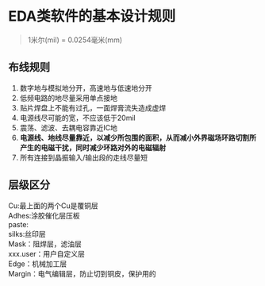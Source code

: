 # EDA类软件的基本设计规则
> 1米尔(mil) = 0.0254毫米(mm)

## 布线规则
1. 数字地与模拟地分开，高速地与低速地分开
2. 低频电路的地尽量采用单点接地
3. 贴片焊盘上不能有过孔，一面焊膏流失造成虚焊
4. 电源线尽可能的宽，不应该低于20mil
5. 震荡、滤波、去耦电容靠近IC地
6. **电源线、地线尽量靠近，以减少所包围的面积，从而减小外界磁场环路切割所产生的电磁干扰，同时减少环路对外的电磁辐射**
7. 所有连接到晶振输入/输出段的走线尽量短

## 层级区分
Cu:最上面的两个Cu是覆铜层  
Adhes:涂胶催化层压板  
paste:  
silks:丝印层  
Mask：阻焊层，滤油层  
xxx.user：用户自定义层  
Edge：机械加工层  
Margin：电气编辑层，防止切到铜皮，保护用的  

